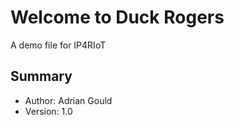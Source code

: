# Welcome to Duck Rogers

A demo file for IP4RIoT

## Summary

- Author: Adrian Gould
- Version: 1.0


